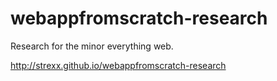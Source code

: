 # webappfromscratch-research
Research for the minor everything web.

<a target="_blank" href="http://strexx.github.io/webappfromscratch-research">http://strexx.github.io/webappfromscratch-research</a>

